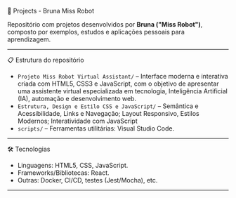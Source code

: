 📂 Projects - Bruna Miss Robot

Repositório com projetos desenvolvidos por **Bruna ("Miss Robot")**, composto por exemplos, estudos e aplicações pessoais para aprendizagem. 

---

📋 Estrutura do repositório

- `Projeto Miss Robot Virtual Assistant/` – Interface moderna e interativa criada com HTML5, CSS3 e JavaScript, com o objetivo de apresentar uma assistente virtual especializada em tecnologia, Inteligência Artificial (IA), automação e desenvolvimento web.
- `Estrutura, Design e Estilo CSS e JavaScript/` – Semântica e Acessibilidade, Links e Navegação; Layout Responsivo, Estilos Modernos; Interatividade com JavaScript
- `scripts/` – Ferramentas utilitárias: Visual Studio Code.
  
---

🛠 Tecnologias

- Linguagens: HTML5, CSS, JavaScript.
- Frameworks/Bibliotecas: React.
- Outras: Docker, CI/CD, testes (Jest/Mocha), etc.

---
